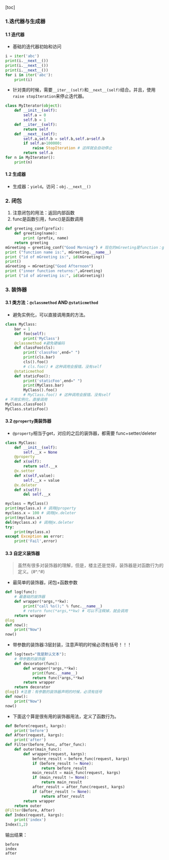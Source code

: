 [toc]
### 1.迭代器与生成器

#### 1.1 迭代器
- 基础的迭代器初始和访问

```python
i = iter('abc')
print(i.__next__())
print(i.__next__())
print(i.__next__())
for i in iter('abc'):
    print(i)

```

- 针对类的时候，需要`__iter__(self)`和`__next__(self)`结合。并且，使用`raise stopIteration`来停止迭代器。

```python
class MyIterator(object):
    def __init__(self):
        self.a = 0
        self.b = 1
    def __iter__(self):
        return self
    def __next__(self):
        self.a,self.b = self.b,self.a+self.b
        if self.a>100000:
            raise StopIteration # 这样就会自动停止
        return self.a
for n in MyIterator():
    print(n)
```

#### 1.2 生成器
- 生成器：`yield`。访问：`obj.__next__()`

### 2. 闭包
1. 注意闭包的用法：返回内部函数
2. func是函数引用，func()是函数调用

```python
def greeting_conf(prefix):
    def greeting(name):
        print (prefix, name)
    return greeting
mGreeting = greeting_conf("Good Morning") # 现在的mGreeting是function：greeting
print ("function name is:", mGreeting.__name__) 
print ("id of mGreeting is:", id(mGreeting))
print()
aGreeting = mGreeting("Good Afternoon") 
print ("inner function returns:",aGreeting)
print ("id of aGreeting is:", id(aGreeting))
```

### 3. 装饰器

#### 3.1 类方法：`@classmethod` AND `@staticmethod`
- 避免实例化，可以直接调用类的方法。

```python
class MyClass:
    bar = 1
    def foo(self):
        print('MyClass')
    @classmethod #避免硬编码
    def classFoo(cls):
        print('classFoo',end=" ")
        print(cls.bar)
        cls().foo()
        # cls.foo() # 这种调用会报错。没有self
    @staticmethod
    def staticFoo():
        print('staticFoo',end=" ")
        print(MyClass.bar)
        MyClass().foo()
        # MyClass.foo() # 这种调用会报错。没有self
# 不用实例化，直接调用
MyClass.classFoo()
MyClass.staticFoo()
```

#### 3.2 `@property`类装饰器
- `@property`相当于get，对应的之后的装饰器，都需要 func+setter/deleter

```python
class MyClass:
    def __init__(self):
        self.__x = None
    @property
    def x(self):
        return self.__x
    @x.setter
    def x(self,value):
        self.__x = value
    @x.deleter
    def x(self):
        del self.__x

myclass = MyClass()
print(myclass.x) # 调用@property
myclass.x = 100 # 调用@x.deleter
print(myclass.x)
del(myclass.x) # 调用@x.deleter
try:
    print(myclass.x)
except Exception as error:
    print('Fail',error)

```

#### 3.3 自定义装饰器
> 虽然有很多对装饰器的理解，但是，楼主还是觉得，装饰器是对函数行为的定义。(#^.^#)

- 最简单的装饰器，闭包+函数参数

```python
def log(func):
    # 最基础的装饰器
    def wrapper(*args,**kw):
        print("call %s();" % func.__name__)
        # return func(*args,**kw) # 可以不注释掉，就会调用
    return wrapper
@log
def now():
    print("Now")
now()
```

- 带参数的装饰器:3层封装，注意声明的时候必须有括号！！！

```python
def log(text="我是默认文本"):
    # 带参数的装饰器
    def decorator(func):
        def wrapper(*args,**kw):
            print(func.__name__)
            return func(*args,**kw)
        return wrapper
    return decorator
@log() #注意：有参数的装饰器声明的时候，必须有括号
def now():
    print("Now")
now()
```

- 下面这个算是很有用的装饰器用法，定义了函数行为。

```python
def Before(request, kargs):
    print('before')
def After(request, kargs):
    print('after')
def Filter(before_func, after_func):
    def outer(main_func):
        def wrapper(request, kargs):
            before_result = before_func(request, kargs)
            if (before_result != None):
                return before_result
            main_result = main_func(request, kargs)
            if (main_result != None):
                return main_result
            after_result = after_func(request, kargs)
            if (after_result != None):
                return after_result
        return wrapper
    return outer
@Filter(Before, After)
def Index(request, kargs):
    print('index')
Index(1,2)
```

输出结果：

```
before
index
after
```
